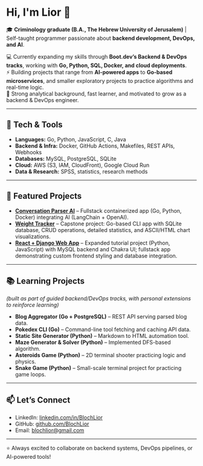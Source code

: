 # Hi, I'm Lior 👋

🎓 **Criminology graduate (B.A., The Hebrew University of Jerusalem)** | Self-taught programmer passionate about **backend development, DevOps, and AI**.  

💻 Currently expanding my skills through **Boot.dev’s Backend & DevOps tracks**, working with **Go, Python, SQL, Docker, and cloud deployments**.  
⚡ Building projects that range from **AI-powered apps** to **Go-based microservices**, and smaller exploratory projects to practice algorithms and real-time logic.  
🎯 Strong analytical background, fast learner, and motivated to grow as a backend & DevOps engineer.

---

## 🔧 Tech & Tools
- **Languages:** Go, Python, JavaScript, C, Java  
- **Backend & Infra:** Docker, GitHub Actions, Makefiles, REST APIs, Webhooks  
- **Databases:** MySQL, PostgreSQL, SQLite  
- **Cloud:** AWS (S3, IAM, CloudFront), Google Cloud Run  
- **Data & Research:** SPSS, statistics, research methods  

---

## 📂 Featured Projects
- **[Conversation Parser AI](https://github.com/BlochLior/conversation-parser-ai)** – Fullstack containerized app (Go, Python, Docker) integrating AI (LangChain + OpenAI).  
- **[Weight Tracker](https://github.com/BlochLior/weight-tracker)** – Capstone project: Go-based CLI app with SQLite database, CRUD operations, detailed statistics, and ASCII/HTML chart visualizations.
- **[React + Django Web App](https://github.com/BlochLior/react-and-django-tutorial)** – Expanded tutorial project (Python, JavaScript) with MySQL backend and Chakra UI; fullstack app demonstrating custom frontend styling and database integration.  

---

## 📚 Learning Projects
*(built as part of guided backend/DevOps tracks, with personal extensions to reinforce learning)*  
- **Blog Aggregator (Go + PostgreSQL)** – REST API serving parsed blog data.  
- **Pokedex CLI (Go)** – Command-line tool fetching and caching API data.  
- **Static Site Generator (Python)** – Markdown to HTML automation tool.  
- **Maze Generator & Solver (Python)** – Implemented DFS-based algorithm.  
- **Asteroids Game (Python)** – 2D terminal shooter practicing logic and physics.
- **Snake Game (Python)** – Small-scale terminal project for practicing game loops.  

---

## 📫 Let’s Connect
- LinkedIn: [linkedin.com/in/BlochLior](https://linkedin.com/in/BlochLior)  
- GitHub: [github.com/BlochLior](https://github.com/BlochLior)  
- Email: blochlior@gmail.com  

---
⭐ Always excited to collaborate on backend systems, DevOps pipelines, or AI-powered tools!
